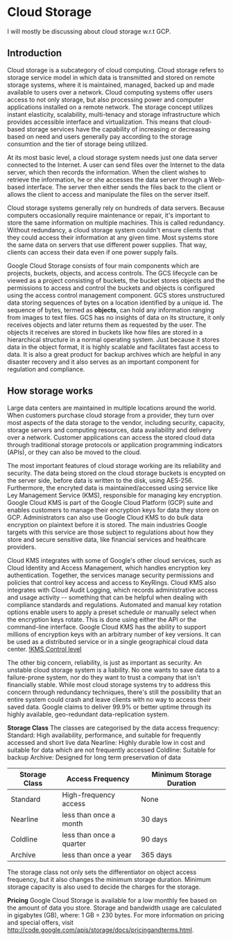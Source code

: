 # Cloud Storage
I will mostly be discussing about cloud storage w.r.t GCP.

## Introduction
Cloud storage is a subcategory of cloud computing. Cloud storage refers to storage service model in which data is transmitted and stored on remote storage systems, where it is maintained, managed, backed up and made available to users over a network. Cloud computing systems offer users access to not only storage, but also processing power and computer applications installed on a remote network. The storage concept utilizes instant elasticity, scalability, multi-tenacy and storage infrastructure which provides accessible interface and virtualization. This means that cloud-based storage services have the capability of increasing or decreasing based on need and users generally pay according to the storage consumtion and the tier of storage being utilized.

At its most basic level, a cloud storage system needs just one data server connected to the Internet. A user can send files over the Internet to the data server, which then records the information. When the client wishes to retrieve the information, he or she accesses the data server through a Web-based interface. The server then either sends the files back to the client or allows the client to access and manipulate the files on the server itself.

Cloud storage systems generally rely on hundreds of data servers. Because computers occasionally require maintenance or repair, it's important to store the same information on multiple machines. This is called redundancy. Without redundancy, a cloud storage system couldn't ensure clients that they could access their information at any given time. Most systems store the same data on servers that use different power supplies. That way, clients can access their data even if one power supply fails.

Google Cloud Storage consists of four main components which are projects, buckets, objects, and access controls. The GCS lifecycle can be viewed as a project consisting of buckets, the bucket stores objects and the permissions to access and control the buckets and objects is configured using the access control management component. GCS stores unstructured data storing sequences of bytes on a location identified by a unique id. The sequence of bytes, termed as **objects**, can hold any information ranging from images to text files. GCS has no insights of data on its structure, it only receives objects and later returns them as requested by the user. The objects it receives are stored in buckets like how files are stored in a hierarchical structure in a normal operating system. Just because it stores data in the object format, it is highly scalable and facilitates fast access to data. It is also a great product for backup archives which are helpful in any disaster recovery and it also serves as an important component for regulation and compliance. 

## How storage works
Large data centers are maintained in multiple locations around the world. When customers purchase cloud storage from a provider, they turn over most aspects of the data storage to the vendor, including security, capacity, storage servers and computing resources, data availability and delivery over a network. Customer applications can access the stored cloud data through traditional storage protocols or application programming indicators (APIs), or they can also be moved to the cloud.

The most important features of cloud storage working are its reliability and security. The data being stored on the cloud storage buckets is encypted on the server side, before data is written to the disk, using AES-256. Furthermore, the encryted data is maintained/accessed using service like Ley Management Service (KMS), responsible for managing key encryption. Google Cloud KMS is part of the Google Cloud Platform (GCP) suite and enables customers to manage their encryption keys for data they store on GCP. Administrators can also use Google Cloud KMS to do bulk data encryption on plaintext before it is stored. The main industries Google targets with this service are those subject to regulations about how they store and secure sensitive data, like financial services and healthcare providers. 

Cloud KMS integrates with some of Google's other cloud services, such as Cloud Identity and Access Management, which handles encryption key authentication. Together, the services manage security permissions and policies that control key access and access to KeyRings. Cloud KMS also integrates with Cloud Audit Logging, which records administrative access and usage activity -- something that can be helpful when dealing with compliance standards and regulations. Automated and manual key rotation options enable users to apply a preset schedule or manually select when the encryption keys rotate. This is done using either the API or the command-line interface. Google Cloud KMS has the ability to support millions of encryption keys with an arbitrary number of key versions. It can be used as a distributed service or in a single geographical cloud data center.
[!KMS Control level](https://github.com/TheJacksonLaboratory/cloud-computing-for-genomics/blob/gh-pages/fig/GCP_KMS.png)

The other big concern, reliability, is just as important as security. An unstable cloud storage system is a liability. No one wants to save data to a failure-prone system, nor do they want to trust a company that isn't financially stable. While most cloud storage systems try to address this concern through redundancy techniques, there's still the possibility that an entire system could crash and leave clients with no way to access their saved data. Google claims to deliver 99.9% or better uptime through its highly available, geo-redundant data-replication system.

**Storage Class**
The classes are categorised by the data access frequency:
Standard: High availability, performance, and suitable for frequently accessed and short live data
Nearline: Highly durable low in cost and suitable for data which are not frequently accessed
Coldline: Suitable for backup 
Archive: Designed for long term preservation of data

|Storage Class   |Access Frequency          |Minimum Storage Duration   |
|----------------|--------------------------|---------------------------|
| Standard       | High-frequency access    | None                      |   
| Nearline       | less than once a month   | 30 days                   |   
| Coldline       | less than once a quarter | 90 days                   |
| Archive        | less than once a year    | 365 days                  |

The storage class not only sets the differentiator on object access frequency, but it also changes the minimum storage duration. Minimum storage capacity is also used to decide the charges for the storage.

**Pricing**
Google Cloud Storage is available for a low monthly fee based on the amount of data you store. Storage and bandwidth usage are calculated in gigabytes (GB), where: 1 GB = 230 bytes. For more information on pricing and special offers, visit http://code.google.com/apis/storage/docs/pricingandterms.html. 
